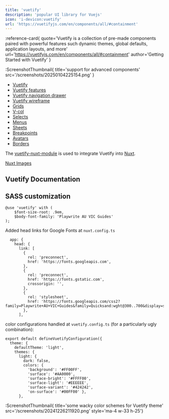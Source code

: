 ```yaml
---
title: 'vuetify'
description: 'popular UI library for Vuejs'
icon: 'i-devicon:vuetify'
url: 'https://vuetifyjs.com/en/components/all/#containment'
---
```


:reference-card{
    quote='Vuetify is a collection of pre-made components paired with powerful features such dynamic themes, global defaults, application layouts, and more'
    url='https://vuetifyjs.com/en/components/all/#containment'
    author='Getting Started with Vuetify'
}

:ScreenshotThumbnail{ 
    title='support for advanced components' 
    src='/screenshots/20250104225154.png' 
}


- [Vuetify](https://vuetifyjs.com/en/)
- [Vuetify features](https://vuetifyjs.com/en/introduction/why-vuetify/#feature-guides)
- [Vuetify navigation drawer](https://vuetifyjs.com/en/components/navigation-drawers/#bottom-drawer)
- [Vuetify wireframe](https://vuetifyjs.com/en/getting-started/wireframes/#examples)
- [Grids](https://vuetifyjs.com/en/components/grids/)
- [V-col](https://vuetifyjs.com/en/api/v-col/)
- [Selects](https://vuetifyjs.com/en/components/selects/#usage)
- [Menus](https://vuetifyjs.com/en/components/menus/#usage)
- [Sheets](https://vuetifyjs.com/en/components/sheets/#anatomy)
- [Breakpoints](https://vuetifyjs.com/en/features/display-and-platform/#breakpoints-and-thresholds)
- [Avatars](https://vuetifyjs.com/en/components/avatars/#anatomy)
- [Borders](https://vuetifyjs.com/en/styles/borders/#theme-colors)

The [vuetify-nuxt-module](https://nuxt.vuetifyjs.com/) is used to integrate Vuetify into [Nuxt](/nuxt).

[Nuxt Images](https://content.nuxt.com/usage/markdown#images)

## Vuetify Documentation


## SASS customization

```{css}
@use 'vuetify' with (
    $font-size-root: .9em,
    $body-font-family: 'Playwrite AU VIC Guides'
);
```

Added head links for Google Fonts at `nuxt.config.ts`
```{json}
  app: {
    head: {
      link: [
        {
          rel: 'preconnect',
          href: 'https://fonts.googleapis.com',
        },
        {
          rel: 'preconnect',
          href: 'https://fonts.gstatic.com',
          crossorigin: '',
        },
        {
          rel: 'stylesheet',
          href: 'https://fonts.googleapis.com/css2?family=Playwrite+AU+VIC+Guides&family=Quicksand:wght@300..700&display=swap',
        },
      ],

```

color configurations handled at `vuetify.config.ts` (for a particularly ugly combination):
```
export default defineVuetifyConfiguration({
  theme: {
    defaultTheme: 'light',
    themes: {
      light: {
        dark: false,
        colors: {
          'background': '#FF00FF',
          'surface': '#AA0000',
          'surface-bright': '#FFFF00',
          'surface-light': '#EEEEEE',
          'surface-variant': '#424242',
          'on-surface': '#00FF00' },
      },
```

:ScreenshotThumbnail{ title='some wacky color schemes for Vuetify theme' src='/screenshots/20241226211920.png' style='ma-4 w-33 h-25'}
